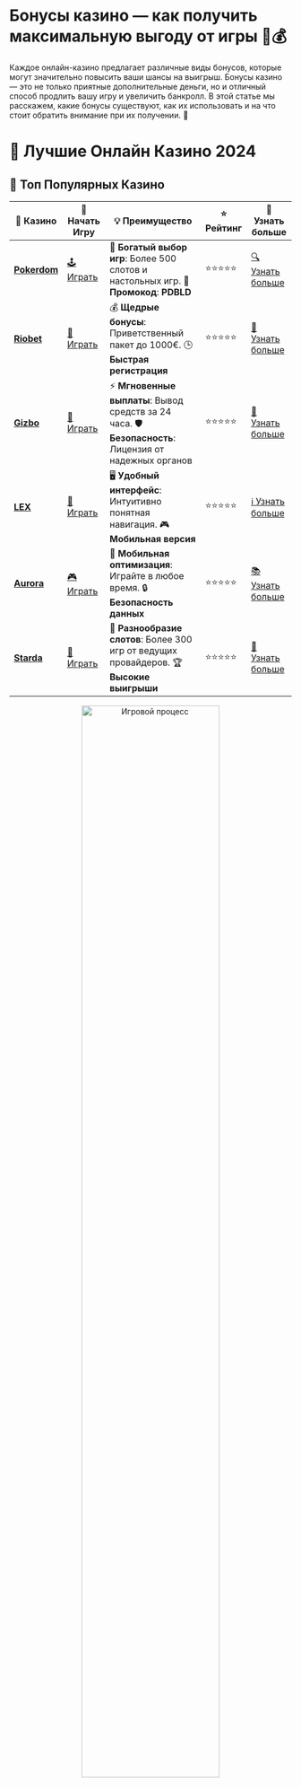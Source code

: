 # **Бонусы казино — как получить максимальную выгоду от игры 🎁💰**

Каждое онлайн-казино предлагает различные виды бонусов, которые могут значительно повысить ваши шансы на выигрыш. Бонусы казино — это не только приятные дополнительные деньги, но и отличный способ продлить вашу игру и увеличить банкролл. В этой статье мы расскажем, какие бонусы существуют, как их использовать и на что стоит обратить внимание при их получении. 🎉

# 🎰 Лучшие Онлайн Казино 2024

## 🌟 Топ Популярных Казино

| 🎲 **Казино** | 🔗 **Начать Игру** | 💡 **Преимущество** | ⭐ **Рейтинг** | 🔗 **Узнать больше** |
|--------------|---------------------|---------------------|----------------|----------------------|
| [**Pokerdom**](https://brandplay.link/4k77v2yx) | [🕹️ Играть](https://brandplay.link/4k77v2yx) | 🎉 **Богатый выбор игр**: Более 500 слотов и настольных игр. 🎁 **Промокод**: **PDBLD** | ⭐⭐⭐⭐⭐ | [🔍 Узнать больше](https://brandplay.link/4k77v2yx) |
| [**Riobet**](https://brandplay.link/7xBLTPyj) | [🎰 Играть](https://brandplay.link/7xBLTPyj) | 💰 **Щедрые бонусы**: Приветственный пакет до 1000€. 🕒 **Быстрая регистрация** | ⭐⭐⭐⭐⭐ | [📖 Узнать больше](https://brandplay.link/7xBLTPyj) |
| [**Gizbo**](https://brandplay.link/bprXw4YV) | [🎲 Играть](https://brandplay.link/bprXw4YV) | ⚡ **Мгновенные выплаты**: Вывод средств за 24 часа. 🛡️ **Безопасность**: Лицензия от надежных органов | ⭐⭐⭐⭐⭐ | [📝 Узнать больше](https://brandplay.link/bprXw4YV) |
| [**LEX**](https://brandplay.link/zW4hdDFV) | [🤑 Играть](https://brandplay.link/zW4hdDFV) | 🖥️ **Удобный интерфейс**: Интуитивно понятная навигация. 🎮 **Мобильная версия** | ⭐⭐⭐⭐⭐ | [ℹ️ Узнать больше](https://brandplay.link/zW4hdDFV) |
| [**Aurora**](https://10trafic-stat2.com/click/668546556bcc6313411604bd/6766/13032/subaccount) | [🎮 Играть](https://10trafic-stat2.com/click/668546556bcc6313411604bd/6766/13032/subaccount) | 📱 **Мобильная оптимизация**: Играйте в любое время. 🔒 **Безопасность данных** | ⭐⭐⭐⭐⭐ | [📚 Узнать больше](https://10trafic-stat2.com/click/668546556bcc6313411604bd/6766/13032/subaccount) |
| [**Starda**](https://brandplay.link/fB7xwRFL) | [🎯 Играть](https://brandplay.link/fB7xwRFL) | 🎰 **Разнообразие слотов**: Более 300 игр от ведущих провайдеров. 🏆 **Высокие выигрыши** | ⭐⭐⭐⭐⭐ | [🔎 Узнать больше](https://brandplay.link/fB7xwRFL) |

<div align="center">
    <img src="https://i.pinimg.com/originals/87/9e/b9/879eb9354dd0699582408b68f2e253b2.gif" alt="Игровой процесс" width="70%">
</div>

## 💎 Лучшие Бонусы и Акции

| 🎲 **Казино** | 🔗 **Начать Игру** | 💡 **Преимущество** | ⭐ **Рейтинг** | 🔗 **Узнать больше** |
|--------------|---------------------|---------------------|----------------|----------------------|
| [**Kometa**](https://brandplay.link/8ZymQJV8) | [🎰 Играть](https://brandplay.link/8ZymQJV8) | 🎁 **Эксклюзивные бонусы**: Регулярные акции и промо. 🔄 **Программы лояльности** | ⭐⭐⭐⭐☆ | [🔍 Узнать больше](https://brandplay.link/8ZymQJV8) |
| [**R7**](https://brandplay.link/bMd3Yjsw) | [🕹️ Играть](https://brandplay.link/bMd3Yjsw) | 🕒 **Круглосуточная поддержка**: Всегда на связи. 💸 **Высокие лимиты** | ⭐⭐⭐⭐☆ | [📖 Узнать больше](https://brandplay.link/bMd3Yjsw) |
| [**7K**](https://brandplay.link/BvQyFShp) | [🎲 Играть](https://brandplay.link/BvQyFShp) | 🌟 **Эксклюзивные бонусы**: Только для VIP игроков. 🎉 **Сезонные акции** | ⭐⭐⭐⭐☆ | [📝 Узнать больше](https://brandplay.link/BvQyFShp) |
| [**Kent**](https://brandplay.link/Fv2WP3js) | [🤑 Играть](https://brandplay.link/Fv2WP3js) | 📈 **Высокий RTP**: Более 98%. 💼 **Профессиональная поддержка** | ⭐⭐⭐⭐☆ | [ℹ️ Узнать больше](https://brandplay.link/Fv2WP3js) |
| [**1Xslots**](https://brandplay.link/hSB1khtr) | [🎮 Играть](https://brandplay.link/hSB1khtr) | 🎉 **Множество акций**: Еженедельные бонусы и турниры. 🛡️ **Безопасность** | ⭐⭐⭐⭐☆ | [📚 Узнать больше](https://brandplay.link/hSB1khtr) |
| [**Gama**](https://brandplay.link/j6NMKsDz) | [🎯 Играть](https://brandplay.link/j6NMKsDz) | 🔍 **Интуитивный интерфейс**: Легкость использования. 🏅 **Престижные турниры** | ⭐⭐⭐⭐☆ | [🔎 Узнать больше](https://brandplay.link/j6NMKsDz) |

<div align="center">
    <img src="https://i.pinimg.com/originals/87/9e/b9/879eb9354dd0699582408b68f2e253b2.gif" alt="Игровой процесс" width="70%">
</div>

## 🚀 Быстрые Выигрыши и Поддержка

| 🎲 **Казино** | 🔗 **Начать Игру** | 💡 **Преимущество** | ⭐ **Рейтинг** | 🔗 **Узнать больше** |
|--------------|---------------------|---------------------|----------------|----------------------|
| [**Onion**](https://brandplay.link/zBGRVpQ9) | [🎰 Играть](https://brandplay.link/zBGRVpQ9) | 🤑 **Низкие ставки**: Идеально для начинающих. 🔄 **Быстрые выводы** | ⭐⭐⭐⭐☆ | [🔍 Узнать больше](https://brandplay.link/zBGRVpQ9) |
| [**Чемпион**](https://temon-gter.cfd/go/lRq?p80412p304504pcc44t17455) | [🕹️ Играть](https://temon-gter.cfd/go/lRq?p80412p304504pcc44t17455) | 🏅 **Лояльная программа**: Награды за активность. 🎁 **Ежемесячные бонусы** | ⭐⭐⭐⭐☆ | [📖 Узнать больше](https://temon-gter.cfd/go/lRq?p80412p304504pcc44t17455) |
| [**Vavada**](https://vavadapartner.pro/?promo=ea5c9275-6854-4505-94fc-95ab18221945-linkb2) | [🎲 Играть](https://vavadapartner.pro/?promo=ea5c9275-6854-4505-94fc-95ab18221945-linkb2) | 🚀 **Быстрая регистрация**: Начните играть мгновенно. 🔐 **Безопасные транзакции** | ⭐⭐⭐⭐☆ | [📝 Узнать больше](https://vavadapartner.pro/?promo=ea5c9275-6854-4505-94fc-95ab18221945-linkb2) |
| [**Friends**](https://gofriends.kim/linkb2) | [🤑 Играть](https://gofriends.kim/linkb2) | 🤝 **Социальные игры**: Играйте с друзьями. 🌐 **Мультиплатформенность** | ⭐⭐⭐⭐☆ | [ℹ️ Узнать больше](https://gofriends.kim/linkb2) |
| [**1WIN**](https://brandplay.link/smXVpBbG) | [🎮 Играть](https://brandplay.link/smXVpBbG) | 🏆 **Спортивные ставки**: Широкий выбор видов спорта. 💵 **Высокие коэффициенты** | ⭐⭐⭐⭐☆ | [📚 Узнать больше](https://brandplay.link/smXVpBbG) |
| [**Drip**](https://drp-ircp01.com/c07e6a3db) | [🎯 Играть](https://drp-ircp01.com/c07e6a3db) | 🌐 **Инновационные игры**: Новейшие игровые технологии. 🛡️ **Высокая безопасность** | ⭐⭐⭐⭐☆ | [🔎 Узнать больше](https://drp-ircp01.com/c07e6a3db) |
| [**JoyCasino**](https://rpc30.call2me.pro/?/ru/registration?apkpop=0&partner=p24970p3291217pc98f) | [🎰 Играть](https://rpc30.call2me.pro/?/ru/registration?apkpop=0&partner=p24970p3291217pc98f) | 🎁 **Приятные бонусы**: Ежедневные акции и подарки. 🕹️ **Разнообразие игр** | ⭐⭐⭐⭐☆ | [🔍 Узнать больше](https://rpc30.call2me.pro/?/ru/registration?apkpop=0&partner=p24970p3291217pc98f) |

<div align="center">
    <img src="https://i.pinimg.com/originals/87/9e/b9/879eb9354dd0699582408b68f2e253b2.gif" alt="Игровой процесс" width="70%">
</div>
---

✨ **Выбирайте лучшее казино для себя и наслаждайтесь игрой! Удачи!** ✨
![Бонусы казино](https://i.pinimg.com/originals/a9/29/6e/a9296ea1cf6a7c20a985e593451f0323.png)

### 1. **Какие бонусы предлагают казино?** 💵

Онлайн-казино предоставляют несколько типов бонусов, которые можно использовать в процессе игры:

#### 1.1 **Приветственный бонус** 🎁

Это один из самых популярных бонусов, который получают новые игроки при регистрации. Он может включать как бонусные деньги на счет, так и бесплатные вращения (фриспины). Часто приветственный бонус включает:

- **100% на первый депозит**
- **Бесплатные фриспины для игровых автоматов**

#### 1.2 **Бонусы за депозиты** 💳

Многие казино предлагают бонусы на последующие депозиты. Например:

- **50% бонус на второй депозит**
- **20% бонус на третий депозит**

Это поможет вам увеличить сумму для игры и даст дополнительные шансы на выигрыш.

#### 1.3 **Бонусы без депозита** 🚫💸

Один из самых заманчивых типов бонусов — это бонус без депозита. Он предоставляется сразу после регистрации и не требует внесения денег на счет. Это отличный шанс попробовать игру без риска!

#### 1.4 **Фриспины** 🎰

Фриспины — это бесплатные вращения на игровых автоматах. Они могут быть частью приветственного бонуса или отдельным предложением в рамках акций казино. С помощью фриспинов можно выиграть деньги, не делая ставок.

#### 1.5 **Кэшбек** 💵🔄

Кэшбек — это возврат части потраченных средств, который позволяет снизить потери от неудачных ставок. Обычно кэшбек предоставляется на определенный период, например, еженедельно или ежемесячно.

### 2. **Как использовать бонусы казино?** 🤔

Получение бонусов — это еще не все. Чтобы получить максимальную выгоду от бонусов казино, нужно учитывать несколько важных моментов:

- **Условия отыгрыша** 🔄
  Большинство бонусов требует отыгрыша (wagering requirements). Это значит, что вы должны сделать ставку на сумму, которая в несколько раз превышает бонус, прежде чем сможете вывести выигрыш. Убедитесь, что вам под силу выполнить условия отыгрыша.

- **Играйте в подходящие игры** 🎮
  Не все игры учитываются одинаково при отыгрыше бонусов. Например, слоты могут способствовать отыгрышу на 100%, а настольные игры — только на 10-20%.

- **Сроки действия бонуса** ⏳
  Все бонусы имеют ограничение по времени. Обычно вам нужно использовать бонус в течение 7-30 дней, иначе он сгорит.

### 3. **Преимущества бонусов казино** 🌟

- **Увеличение банкролла** 💰
  Бонусы позволяют увеличить ваш игровой баланс и получить больше шансов на выигрыш.

- **Доступ к новым играм** 🎰
  Часто бонусы используются для открытия новых слотов и других игр, которые вы могли бы не попробовать без дополнительных средств.

- **Удовольствие от игры без риска** 🎉
  Бонусы без депозита и фриспины позволяют наслаждаться игрой без вложений, что делает игру более увлекательной и менее рисковой.

### 4. **Как выбрать лучшее казино с бонусами?** 🤔

Когда вы ищете казино с хорошими бонусами, обратите внимание на несколько важных факторов:

- **Условия отыгрыша** 📈
  Ищите казино с прозрачными и разумными условиями отыгрыша. Чем ниже требования по отыгрышу, тем легче выполнить условия и вывести выигрыш.

- **Типы бонусов** 🎁
  Убедитесь, что казино предлагает разнообразные бонусы — от приветственных до фриспинов и кэшбека.

- **Качество игр** 🎮
  Даже самые большие бонусы не спасут, если игры в казино неинтересные или некачественные. Проверьте, какие игры доступны в казино.

- **Отзывы игроков** ⭐
  Читайте отзывы других игроков, чтобы убедиться, что казино выполняет свои обязательства по бонусам и выплатам.

### 5. **Заключение** 🏅

Бонусы казино — это отличная возможность получить дополнительные деньги для игры и повысить шансы на успех. Выбирайте казино с выгодными предложениями, следите за условиями отыгрыша и получайте максимальную отдачу от бонусов. 🎉

Не забывайте также о безопасности — выбирайте только лицензированные казино, чтобы быть уверенными в честности и прозрачности игры! 🎰💎

